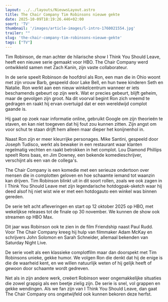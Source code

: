 ```yaml
---
layout: ../../layouts/NieuwsLayout.astro
title: The Chair Company Tim Robinsons nieuwe gekte
date: 2025-10-09T18:19:26.446+02:00
soort: 'TV'
thumbnail: '/images/article-images/l-intro-1760021554.jpg'
trailer: ""
slug: 'the-chair-company-tim-robinsons-nieuwe-gekte'
tags: ["TV"]
---
```


Tim Robinson, de man achter de hilarische show I Think You Should Leave, heeft
een nieuwe serie gemaakt voor HBO. The Chair Company werd ontwikkeld samen met
Zach Kanin, zijn vaste collaborateur.

In de serie speelt Robinson de hoofdrol als Ron, een man die in Ohio woont met
zijn vrouw Barb, gespeeld door Lake Bell, en hun twee kinderen Seth en Natalie.
Ron werkt aan een nieuw winkelcentrum wanneer er iets beschamends gebeurt op
zijn werk. Wat er precies gebeurt, blijft geheim, maar de gevolgen zijn groot.
Na dit voorval begint Ron zich vreemd te gedragen en raakt hij ervan overtuigd
dat er een wereldwijd complot gaande is.

Hij gaat op zoek naar informatie online, gebruikt Google om zijn theorieën te
staven, en kan niet toegeven dat hij fout zou kunnen zitten. Zijn angst om voor
schut te staan drijft hem alleen maar dieper het konijnenhol in.

Naast Ron zijn er meer kleurrijke personages. Mike Santini, gespeeld door Joseph
Tudisco, werkt als bewaker in een restaurant waar klanten regelmatig vechten en
raakt betrokken in het complot. Lou Diamond Phillips speelt Rons baas, en Jim
Downey, een bekende komedieschrijver, verschijnt als een van de collega's.

The Chair Company is een komedie met een serieuze ondertoon over mensen die in
complotten geloven en hoe schaamte iemand tot waanzin kan drijven. Tim Robinson
blinkt uit in dit soort rollen, zoals we ook zagen in I Think You Should Leave
met zijn legendarische hotdogpak-sketch waar hij deed alsof hij niet wist wie er
met een hotdogauto een winkel was binnen gereden.

De serie telt acht afleveringen en start op 12 oktober 2025 op HBO, met
wekelijkse releases tot de finale op 30 november. We kunnen de show ook streamen
op HBO Max.

Dit jaar was Robinson ook te zien in de film Friendship naast Paul Rudd. Voor
The Chair Company kreeg hij hulp van filmmaker Adam McKay en schrijvers John
Solomon en Sarah Schneider, allemaal bekenden van Saturday Night Live.

De serie voelt als een klassieke complotfilm maar dan doorspekt met Tim
Robinsons unieke, gekke humor. We volgen Ron die denkt dat hij de enige is die
de waarheid kent, en we willen natuurlijk weten of hij gelijk heeft of gewoon
door schaamte wordt gedreven.

Net als in zijn andere werk, creëert Robinson weer ongemakkelijke situaties die
zowel grappig als een beetje zielig zijn. De serie is snel, vol grappen en gekke
wendingen. Als we fan zijn van I Think You Should Leave, dan gaat The Chair
Company ons ongetwijfeld ook kunnen bekoren deze herfst.
